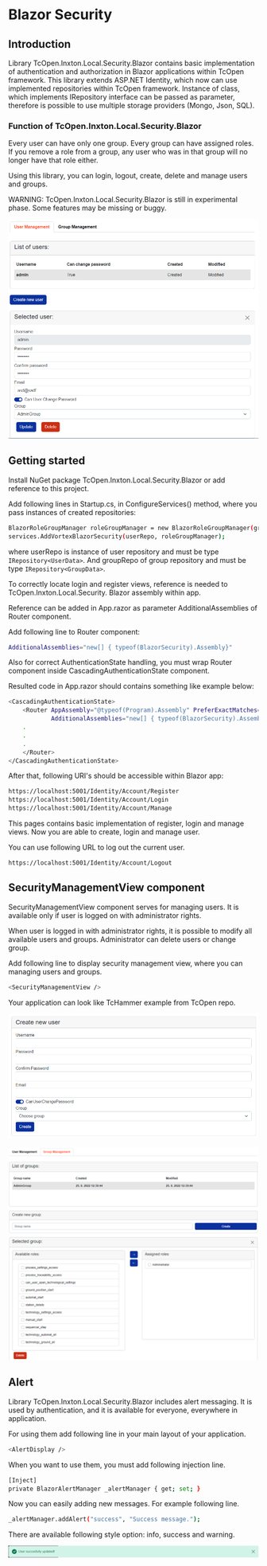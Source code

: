 # Blazor Security

## Introduction

Library TcOpen.Inxton.Local.Security.Blazor contains basic implementation of authentication and authorization in Blazor applications within TcOpen framework. This library extends ASP.NET Identity, which now can use implemented repositories within TcOpen framework. Instance of class, which implements IRepository interface can be passed as parameter, therefore is possible to use multiple storage providers (Mongo, Json, SQL).

### Function of TcOpen.Inxton.Local.Security.Blazor

Every user can have only one group. Every group can have assigned roles.
If you remove a role from a group, any user who was in that group will no longer have that role either.

Using this library, you can login, logout, create, delete and manage users and groups.

WARNING: TcOpen.Inxton.Local.Security.Blazor is still in experimental phase. Some features may be missing or buggy.

![User Manage](Assets/userManage.png)

## Getting started

Install NuGet package TcOpen.Inxton.Local.Security.Blazor or add reference to this project.

Add following lines in Startup.cs, in ConfigureServices() method, where you pass instances of created repositories:

```bash
BlazorRoleGroupManager roleGroupManager = new BlazorRoleGroupManager(groupRepo);
services.AddVortexBlazorSecurity(userRepo, roleGroupManager);
```

where userRepo is instance of user repository and must be type `IRepository<UserData>`. And groupRepo of group repository and must be type `IRepository<GroupData>`.

To correctly locate login and register views, reference is needed to TcOpen.Inxton.Local.Security. Blazor assembly within app.

Reference can be added in App.razor as parameter AdditionalAssemblies of Router component.

Add following line to Router component:

```bash
AdditionalAssemblies="new[] { typeof(BlazorSecurity).Assembly}"
```

Also for correct AuthenticationState handling, you must wrap Router component inside CascadingAuthenticationState component.

Resulted code in App.razor should contains something like example below:

```bash
<CascadingAuthenticationState>
    <Router AppAssembly="@typeof(Program).Assembly" PreferExactMatches="@true"
            AdditionalAssemblies="new[] { typeof(BlazorSecurity).Assembly}">
    .
    .
    .
    </Router>
</CascadingAuthenticationState>
```

After that, following URI's should be accessible within Blazor app:

```bash
https://localhost:5001/Identity/Account/Register
https://localhost:5001/Identity/Account/Login
https://localhost:5001/Identity/Account/Manage
```

This pages contains basic implementation of register, login and manage views. Now you are able to create, login and manage user.

You can use following URL to log out the current user.

```bash
https://localhost:5001/Identity/Account/Logout
```

## SecurityManagementView component

SecurityManagementView component serves for managing users. It is available only if user is logged on with administrator rights.

When user is logged in with administrator rights, it is possible to modify all available users and groups. Administrator can delete users or change group.

Add following line to display security management view, where you can managing users and groups.

```bash
<SecurityManagementView />
```

Your application can look like TcHammer example from TcOpen repo.

![Create User](Assets/createUser.png)

![Group Manage](Assets/groupManage.png)

## Alert

Library TcOpen.Inxton.Local.Security.Blazor includes alert messaging. It is used by authentication, and it is available for everyone, everywhere in application.

For using them add following line in your main layout of your application.

```bash
<AlertDisplay />
```

When you want to use them, you must add following injection line.

```bash
[Inject]
private BlazorAlertManager _alertManager { get; set; }
```

Now you can easily adding new messages. For example following line.

```bash
_alertManager.addAlert("success", "Success message.");
```

There are available following style option: info, success and warning.

![Alert](Assets/alert.png)
